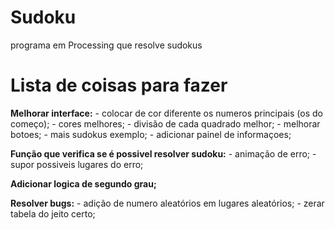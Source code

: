 # Sudoku
 programa em Processing que resolve sudokus

# Lista de coisas para fazer

**Melhorar interface:**
	- colocar de cor diferente os numeros principais (os do começo);
	- cores melhores;
	- divisão de cada quadrado melhor;
	- melhorar botoes;
	- mais sudokus exemplo;
	- adicionar painel de informaçoes;

**Função que verifica se é possivel resolver sudoku:**
	- animação de erro;
	- supor possiveis lugares do erro;

**Adicionar logica de segundo grau;**

**Resolver bugs:**
	- adição de numero aleatórios em lugares aleatórios;
	- zerar tabela do jeito certo;
